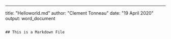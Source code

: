 ---
title: "Helloworld.md"
author: "Clement Tonneau"
date: "19 April 2020"
output: word_document
```

## This is a Markdown File
